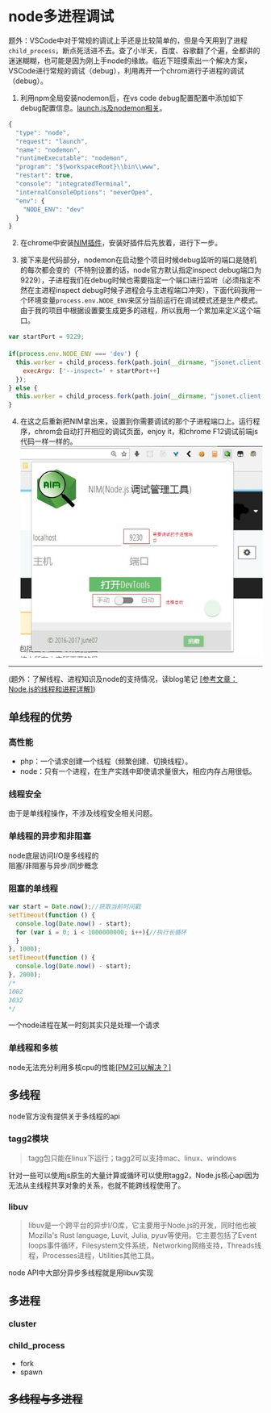 # node多进程调试
题外：VSCode中对于常规的调试上手还是比较简单的，但是今天用到了进程`child_process`，断点死活进不去。查了小半天，百度、谷歌翻了个遍，全都讲的迷迷糊糊，也可能是因为刚上手node的缘故。临近下班摸索出一个解决方案，VSCode进行常规的调试（debug），利用再开一个chrom进行子进程的调试（debug）。
1. 利用npm全局安装nodemon后，在vs code debug配置配置中添加如下debug配置信息。[launch.js及nodemon相关](../JS/launch.json.md)。
```javascript
{
  "type": "node",
  "request": "launch",
  "name": "nodemon",
  "runtimeExecutable": "nodemon",
  "program": "${workspaceRoot}\\bin\\www",
  "restart": true,
  "console": "integratedTerminal",
  "internalConsoleOptions": "neverOpen",
  "env": {
    "NODE_ENV": "dev"
  }
}
```  
2. 在chrome中安装[NIM插件](https://chrome.google.com/webstore/detail/nodejs-v8-inspector-manag/gnhhdgbaldcilmgcpfddgdbkhjohddkj)，安装好插件后先放着，进行下一步。  

3. 接下来是代码部分，nodemon在启动整个项目时候debug监听的端口是随机的每次都会变的（不特别设置的话，node官方默认指定inspect debug端口为9229），子进程我们在debug时候也需要指定一个端口进行监听（必须指定不然在主进程inspect debug时候子进程会与主进程端口冲突），下面代码我用一个环境变量`process.env.NODE_ENV`来区分当前运行在调试模式还是生产模式。由于我的项目中根据设置要生成更多的进程，所以我用一个累加来定义这个端口。 
```javascript
var startPort = 9229;

if(process.env.NODE_ENV === 'dev') {
  this.worker = child_process.fork(path.join(__dirname, "jsonet.client.process.js"), {
    execArgv: ['--inspect=' + startPort++]
  });
} else {
  this.worker = child_process.fork(path.join(__dirname, "jsonet.client.process.js"));
}
```
4. 在这之后重新把NIM拿出来，设置到你需要调试的那个子进程端口上。运行程序，chrom会自动打开相应的调试页面，enjoy it，和chrome F12调试前端js代码一样一样的。  
![](./image/NIM.jpg)
---
(题外：了解线程、进程知识及node的支持情况，读blog笔记 [[参考文章：Node.js的线程和进程详解]](https://github.com/xiongwilee/blog/issues/9))
## 单线程的优势
### 高性能
* php：一个请求创建一个线程（频繁创建、切换线程）。
* node：只有一个进程，在生产实践中即使请求量很大，相应内存占用很低。
### 线程安全
由于是单线程操作，不涉及线程安全相关问题。
### 单线程的异步和非阻塞
node底层访问I/O是多线程的  
阻塞/非阻塞与异步/同步概念
### 阻塞的单线程
```javascript
var start = Date.now();//获取当前时间戳
setTimeout(function () {
  console.log(Date.now() - start);
  for (var i = 0; i < 1000000000; i++){//执行长循环
  }
}, 1000);
setTimeout(function () {
  console.log(Date.now() - start);
}, 2000);
/*
1002
3032
*/
```
一个node进程在某一时刻其实只是处理一个请求
### 单线程和多核
node无法充分利用多核cpu的性能[[PM2可以解决？]](http://pm2.keymetrics.io/)
## 多线程
node官方没有提供关于多线程的api
### tagg2模块
> tagg包只能在linux下运行；tagg2可以支持mac、linux、windows  

针对一些可以使用js原生的大量计算或循环可以使用tagg2，Node.js核心api因为无法从主线程共享对象的关系，也就不能跨线程使用了。
### libuv
> libuv是一个跨平台的异步I/O库，它主要用于Node.js的开发，同时他也被Mozilla's Rust language, Luvit, Julia, pyuv等使用。它主要包括了Event loops事件循环，Filesystem文件系统，Networking网络支持，Threads线程，Processes进程，Utilities其他工具。

node API中大部分异步多线程就是用libuv实现
## 多进程
### cluster
### child_process
* fork
* spawn  
## <s>多线程与多进程</s>